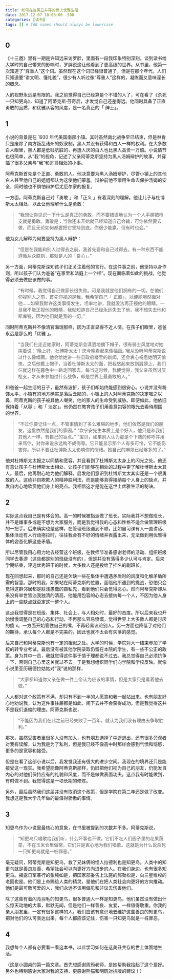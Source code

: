 ```yaml
---
title: 如何在这美丑并存的世上优雅生活
date: 2017-12-07 10:08:00 -500
categories: [读书]
tags: [] # TAG names should always be lowercase
---
```


## 0

《十三邀》里有一期是许知远采访罗胖，里面有一段我印象特别深刻。谈到读书给大学时的自己带来的影响时，罗胖说这让他看到了更高级的世界。从书里，他第一次知道了“尊重人”这个词。虽然现在这个词已经很普通了，但是在那个年代，人们只知道要“讲文明、懂礼貌”，很少有人听过像“尊重人”这样的，凝练而又意味深长的概念。

人的视野永远是有限的。我之前觉得自己已经算是个不错的人了，可在看了《杀死一只知更鸟》，知道了阿蒂克斯·芬奇后，才发觉自己还差得远。他同时具备了正直勇敢的品质，和优雅从容的风度，是一名真正的「 绅士」。

## 1

小说的背景是在 1930 年代美国南部小镇。其时虽然南北战争早已结束，但是林肯只是废除了南方叛乱诸州的奴隶制，黑人并没有获得和白人一样的权利。在大多数白人眼里，黑人都是低贱肮脏的，再遭人厌的白人也比黑人高贵一万倍。小说情节也很简单，从“我”的视角，记述了父亲阿蒂克斯坚持为黑人汤姆辩护的故事，并穿插了很多父亲与“我”和哥哥相处的小事。

阿蒂克斯首先是个正直、勇敢的人。他决意要为黑人汤姆辩护，尽管小镇上的其他白人甚至他自己的姐姐都认为这使他们蒙羞。辩护前他不惜用生命去保护汤姆的安全，同时他也不惧怕辩护后尤厄尔家的报复。

一方面，阿蒂克斯自己对「勇敢 」和「正义 」有着深刻的理解。他让儿子与杜博斯太太相处，以此让他理解什么是勇敢：

> “我想让你见识一下什么是真正的勇敢，而不要错误地认为一个人手握把枪支就是勇敢。勇敢是：当你还未开始就已经知道自己会输，可你依然要去做，而且无论如何都要把它坚持到底。你很少能赢，但有时也会。”

他为女儿解释为何要坚持为黑人辩护：

> “但是在我能和别人过得去之前，我首先要和自己过得去。有一种东西不能遵循从众原则，那就是人的「良心」。”

另一方面，阿蒂克斯深知孩子们正关注着他的言行。在这件事之前，他坚持以身作则，所以孩子们认为爸爸“在家里和法庭上一个样”。现在面临着如此的挑战，他觉得必须去做应该做的事。

> “有时候，我觉得自己做家长很失败。可是我就是他们拥有的一切。在他们仰视别人之前，首先仰视的是我。我希望自己「 正直」，以便能坦然面对他......如果我默许这类事情发生，坦率地讲，我就没法再正视他的眼睛。一旦我不能正视他的眼睛，我就知道自己已经永远失去了他，我不想失去他和斯库特，因为他们就是我的一切。”

同时阿蒂克斯并不像清官海瑞那样，因为正直显得不近人情。在孩子们眼里，爸爸永远是那么的「优雅 」。

> “当我们仨走近她家时，阿蒂克斯会潇洒地摘下帽子，很有骑士风度地对她挥着说：‘晚上好，杜博斯太太！您今晚看起来像幅画。’我从没听阿蒂克斯说过什么像幅画。他会给她讲一些县政府楼里的新闻，还会衷心祝愿她明天愉快。之后他戴上帽子，当着杜博斯太太的面，把我悠起来放到肩膀上，我们仨就这样在暮色中一路走回家去，每当这时候，我便觉得，我父亲虽然讨厌枪支，才从未参加过什么战争，却是世界上最勇敢的人。”

和爸爸一起生活的日子，虽然有波折，孩子们却始终能感到很安心。小说并没有粉饰太平，小镇有的地方确实是落后丑陋的，小镇上的人对阿蒂克斯的决定嗤之以鼻，阿蒂克斯的孩子被其他人嘲笑，他的家人的生命受到威胁。即便如此，他依旧保持着「从容 」和「 淡定」。他仍然在教育孩子们用善意包容的眼光去看待周围的世界。

> “不过你要记住一点，不管事情到了多么难堪的地步，他们依然是我们的朋友，这里依然是我们的家园。”
> “坎宁安先生本质上是个好人，他只是和我们其他人一样，有自己的盲点。”
> "宝贝，如果别人认为那是个下贱的称呼并用来骂你，对你来说永远构不成侮辱。它只能显示那个人有多可怜，它不能伤害你。所以不要让杜博斯太太影响你的情绪。她自己的麻烦已经够多的了。”

他对杜博斯太太报之以同情和宽容，并且看到了杜博斯太太身上的闪光之处。他还有意让孩子与杜博斯太太相处，让孩子们能够在相处的过程中更了解杜博斯太太其人。最后，他再耐心地为他们解释，启发他们意识到杜博斯太太其实还是一个很勇敢的人。这绝非自欺欺人的精神胜利法，而是能够真得接纳每个人身上的缺点，并发自内心地欣赏他们身上的亮点。我相信这才是能在这世上优雅生活的秘诀。

## 2

实际这点我自己是有体会的。高一的时候被指派做了班长。实际我并不想做班长，并不是嫌事多或是不想为大家服务，而是我觉得我的心态和性格不适合做管理班级的一把手。后来确实也是这样，在管理班级遇到不顺，比如自习课有人一直讲话、集体活动有人行动拖拉时，往往我会有不好的情绪并表露出来，无法做到用优雅得体的姿态化解这些矛盾。

所以尽管我用心用力地去经营这个班级，在教师节准备感谢老师的活动、组织班级同学去春游（这些都是别的班级没有的），但是并没有落得多少认可与肯定。后来学期结束，评选优秀班干的时候，大多数人还是投给了挂名的副班长。

现在回想起来，那时的自己还是欠缺一些在集体中遭遇矛盾时的风度和化解矛盾所需的智慧。那时的我，如果站在阿蒂克斯的位置，面临他所遇到的挑战，恐怕只会觉得这群邻居都是肤浅愚蠢的自私鬼，看到他们只会觉得恶心。然而阿蒂克斯却从来没有举世皆浊我独清的清高，他能用包容的心态去接纳每一个人，不因为他人身上的一些缺点就否定这一整个人。

这点我觉得是在班级、集体、社会上，与人相处时，最好的态度。所以后来我也开始慢慢调整自己的心态和行动，不再那么容易愤慨，觉得世界上大多数人都是讨厌的傻 x。一方面开始管住自己的嘴，不再轻易议论别人。另一方面也降低了对他们的期待，承认每个人都是不完美的，因此也就不太会有失落的感觉。

后来自己和阿蒂克斯也有一定的相似之处。大学的时候，学院对大一结束参加了学校的转专业考试，最后没有被其他学院录取仍留在本院的学生，有一些不公正的政策。身为其中一员，我就觉得这件事于情于理都说不过去。我总觉得自己必须抗争一下，否则自己心里这关就过不去。于是我想组织同学们向学院和学校反映。就像小说里亚历珊德拉姑姑对“我”说的那样，

> “大家都知道你父亲在做一件上帝认为应该的事情，但是大家只是看着他去做。”

人人都对这个政策有不满，却只有不到一半的人愿意和我一起站出来。也有朋友好心地劝说我，认为这件事往届都是如此，闹下去并不会获得成功。但是我觉得这并不是我们退缩的理由。阿蒂克斯也说，

> “不能因为我们在此之前已经失败了一百年，就认为我们没有理由去争取胜利。”

那次，虽然受害者里很多人没有加入，也有朋友选择了中途退出，还有很多旁观者对我有误解，认为我是为了私利，但是我已经不像高中时那样会感到气愤和恼怒，更多的是宽容和接受。

但是在看了这部小说以后，我发觉我还有很大的进步空间。我现在的境界还只是能接受这一现实。我希望能像阿蒂克斯那样，仍旧把他们视为自己的朋友，仍能发自内心的对他们保持应有的礼貌和风度，而不是做做表面功夫。这点我有时能做到，有时做不到。我觉得这是一项长期的修炼。

另外，最后虽然我们这届并没有取消这个政策，但是学院在第二年还是做了改变。我想这是我大学几年做的最值得骄傲的事情。

## 3

知更鸟作为小说里最核心的意象，在书里被提到的次数并不多。阿蒂克斯说，

> “知更鸟只唱歌给我们听，什么坏事也不做。它们不吃人们园子里的花果蔬菜，不在玉米仓里做窝，它们只是衷心地为我们唱歌。这就是为什么说杀死一只知更鸟就是一桩罪恶。”

毫无疑问，阿蒂克斯是知更鸟，救了兄妹俩的怪人拉德利也是知更鸟。人类中的知更鸟就是善良友善、希望社会可以向更好方向进步的人。在我们身边，也有很多知更鸟。揭露日军暴行的张纯如是，把国家部委告上法庭的郝劲松是，向三星维权的老回也是。他们是上帝赐给人类的精灵，是他们在把人类社会向更好的方向推动。他们是最可敬可爱的人，我们永远不该用偏见和非议去伤害他们。

除了这些有着闪亮羽毛的知更鸟，很多普通人一样是知更鸟。他们虽然没有做出什么惊天动地的大事，默默无闻，但是他们一样善良、友爱，一样值得敬重。你我的亲人朋友里，一定有很多这样的人。我们应该有意识地去维护这些善良的知更鸟，把对他们的认可表达出来。每个人都应该记住，伤害一只知更鸟就是一桩罪恶。

## 4

我想每个人都有必要看一看这本书，以此学习如何在这美丑共存的世上体面地生活。

（这是小圆桌的第一篇文章。首先想感谢周筠老师，是她帮助我拾起了这个爱好。另外也特别感谢大家对我的支持，更感谢熊猫和明矾对排版的建议！）
